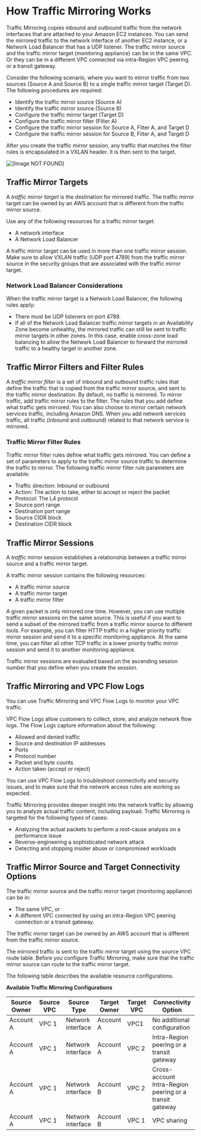 # How Traffic Mirroring Works<a name="traffic-mirroring-how-it-works"></a>

Traffic Mirroring copies inbound and outbound traffic from the network interfaces that are attached to your Amazon EC2 instances\. You can send the mirrored traffic to the network interface of another EC2 instance, or a Network Load Balancer that has a UDP listener\. The traffic mirror source and the traffic mirror target \(monitoring appliance\) can be in the same VPC\. Or they can be in a different VPC connected via intra\-Region VPC peering or a transit gateway\.

Consider the following scenario, where you want to mirror traffic from two sources \(Source A and Source B\) to a single traffic mirror target \(Target D\)\. The following procedures are required:
+ Identify the traffic mirror source \(Source A\)
+ Identify the traffic mirror source \(Source B\)
+ Configure the traffic mirror target \(Target D\)
+ Configure the traffic mirror filter \(Filter A\)
+ Configure the traffic mirror session for Source A, Filter A, and Target D
+ Configure the traffic mirror session for Source B, Filter A, and Target D

 After you create the traffic mirror session, any traffic that matches the filter rules is encapsulated in a VXLAN header\. It is then sent to the target\.

![\[Image NOT FOUND\]](http://docs.aws.amazon.com/vpc/latest/mirroring/images/traffic-mirroring.png)

## Traffic Mirror Targets<a name="traffic-mirroring-targets"></a>

A *traffic mirror target* is the destination for mirrored traffic\. The traffic mirror target can be owned by an AWS account that is different from the traffic mirror source\.

Use any of the following resources for a traffic mirror target:
+ A network interface
+ A Network Load Balancer

A traffic mirror target can be used in more than one traffic mirror session\. Make sure to allow VXLAN traffic \(UDP port 4789\) from the traffic mirror source in the security groups that are associated with the traffic mirror target\.

### Network Load Balancer Considerations<a name="traffic-mirroring-targets-nlb"></a>

When the traffic mirror target is a Network Load Balancer, the following rules apply:
+ There must be UDP listeners on port 4789\.
+ If all of the Network Load Balancer traffic mirror targets in an Availability Zone become unhealthy, the mirrored traffic can still be sent to traffic mirror targets in other zones\. In this case, enable cross\-zone load balancing to allow the Network Load Balancer to forward the mirrored traffic to a healthy target in another zone\.

## Traffic Mirror Filters and Filter Rules<a name="traffic-mirroring-filters"></a>

A *traffic mirror filter* is a set of inbound and outbound traffic rules that define the traffic that is copied from the traffic mirror source, and sent to the traffic mirror destination\. By default, no traffic is mirrored\. To mirror traffic, add traffic mirror rules to the filter\. The rules that you add define what traffic gets mirrored\. You can also choose to mirror certain network services traffic, including Amazon DNS\. When you add network services traffic, all traffic \(inbound and outbound\) related to that network service is mirrored\. 

### Traffic Mirror Filter Rules<a name="traffic-mirroring-rules"></a>

Traffic mirror filter rules define what traffic gets mirrored\. You can define a set of parameters to apply to the traffic mirror source traffic to determine the traffic to mirror\. The following traffic mirror filter rule parameters are available:
+ Traffic direction: Inbound or outbound
+ Action: The action to take, either to accept or reject the packet
+ Protocol: The L4 protocol
+ Source port range
+ Destination port range
+ Source CIDR block
+ Destination CIDR block

## Traffic Mirror Sessions<a name="traffic-mirroring-sessions"></a>

A *traffic mirror* session establishes a relationship between a traffic mirror source and a traffic mirror target\.

A traffic mirror session contains the following resources:
+ A traffic mirror source
+ A traffic mirror target 
+ A traffic mirror filter

A given packet is only mirrored one time\. However, you can use multiple traffic mirror sessions on the same source\. This is useful if you want to send a subset of the mirrored traffic from a traffic mirror source to different tools\. For example, you can filter HTTP traffic in a higher priority traffic mirror session and send it to a specific monitoring appliance\. At the same time, you can filter all other TCP traffic in a lower priority traffic mirror session and send it to another monitoring appliance\.

Traffic mirror sessions are evaluated based on the ascending session number that you define when you create the session\. 

## Traffic Mirroring and VPC Flow Logs<a name="flow-log"></a>

You can use Traffic Mirroring and VPC Flow Logs to monitor your VPC traffic\. 

VPC Flow Logs allow customers to collect, store, and analyze network flow logs\. The Flow Logs capture information about the following:
+ Allowed and denied traffic
+ Source and destination IP addresses
+ Ports
+ Protocol number
+ Packet and byte counts
+ Action taken \(accept or reject\)

You can use VPC Flow Logs to troubleshoot connectivity and security issues, and to make sure that the network access rules are working as expected\.

Traffic Mirroring provides deeper insight into the network traffic by allowing you to analyze actual traffic content, including payload\. Traffic Mirroring is targeted for the following types of cases:
+ Analyzing the actual packets to perform a root\-cause analysis on a performance issue
+ Reverse\-engineering a sophisticated network attack
+ Detecting and stopping insider abuse or compromised workloads

## Traffic Mirror Source and Target Connectivity Options<a name="traffic-mirroring-connection"></a>

The traffic mirror source and the traffic mirror target \(monitoring appliance\) can be in:
+ The same VPC, or
+ A different VPC connected by using an intra\-Region VPC peering connection or a transit gateway\.

The traffic mirror target can be owned by an AWS account that is different from the traffic mirror source\. 

The mirrored traffic is sent to the traffic mirror target using the source VPC route table\. Before you configure Traffic Mirroring, make sure that the traffic mirror source can route to the traffic mirror target\. 

The following table describes the available resource configurations\. 


**Available Traffic Mirroring Configurations**  

| Source Owner | Source VPC | Source Type | Target Owner | Target VPC | Connectivity Option | 
| --- | --- | --- | --- | --- | --- | 
| Account A | VPC 1 | Network interface | Account A | VPC1 | No additional configuration | 
| Account A | VPC 1 | Network interface | Account A | VPC 2 | Intra\-Region peering or a transit gateway | 
| Account A | VPC 1 | Network interface | Account B | VPC 2 | Cross\-account Intra\-Region peering or a transit gateway | 
| Account A | VPC 1 | Network interface | Account B | VPC 1 | VPC sharing | 